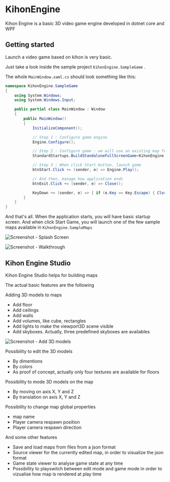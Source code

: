 # KihonEngine
 
Kihon Engine is a basic 3D video game engine developed in dotnet core and WPF

## Getting started

Launch a video game based on kihon is very basic.

Just take a look inside the sample project `KihonEngine.SampleGame` . 

The whole `MainWindow.xaml.cs` should look something like this:

```csharp
namespace KihonEngine.SampleGame
{
    using System.Windows;
    using System.Windows.Input;

    public partial class MainWindow : Window
    {
        public MainWindow()
        {
            InitializeComponent();

            // Step 1 : Configure game engine
            Engine.Configure();

            // Step 2 : Configure game : we will use an existing map from KihonEngine.SampleMaps
            StandardStartups.BuildStandaloneFullScreenGame<KihonEngine.SampleMaps.DarkCastleMapBuilder>();

            // Step 3 : When click Start button, launch game
            btnStart.Click += (sender, e) => Engine.Play();

            // And then, manage how application ends
            btnExit.Click += (sender, e) => Close();

            KeyDown += (sender, e) => { if (e.Key == Key.Escape) { Close(); } };
        }
    }
}
```

And that's all. When the application starts, you will have basic startup screen. And when click Start Game, you will launch one of the few sample maps available in `KihonEngine.SampleMaps`

![Screenshot - Splash Screen](https://raw.github.com/nico65535/kihonengine/master/doc/kihonEngine-sampleGame-splashScreen-01.png)

![Screenshot - Walkthrough](https://raw.github.com/nico65535/kihonengine/master/doc/kihonEngine-sampleGame-walkthrough-01.png)


## Kihon Engine Studio

Kihon Engine Studio helps for building maps

The actual basic features are the following

Adding 3D models to maps
* Add floor
* Add ceilings
* Add walls
* Add volumes, like cube, rectangles
* Add lights to make the viewport3D scene visible
* Add skyboxes. Actually, three predefined skyboxes are availables

![Screenshot - Add 3D models](https://raw.github.com/nico65535/kihonengine/master/doc/kihonEngine-studio-add3dModels-01.png)




Possibility to edit the 3D models
* By dimentions
* By colors
* As proof of concept, actually only four textures are available for floors

Possibility to mode 3D models on the map
* By moving on axis X, Y and Z
* By translation on axis X, Y and Z

Possibility to change map global properties
* map name
* Player camera respawn position
* Player camera respawn direction

And some other features 
* Save and load maps from files from a json format
* Source viewer for the currently edited map, in order to visualize the json format
* Game state viewer to analyse game state at any time
* Possibility to playswitch between edit mode and game mode in order to vizualise how map is rendered at play time

